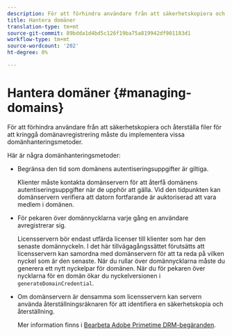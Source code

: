 ```yaml
---
description: För att förhindra användare från att säkerhetskopiera och återställa filer för att kringgå domänavregistrering måste du implementera vissa domänhanteringsmetoder.
title: Hantera domäner
translation-type: tm+mt
source-git-commit: 89bdda1d4bd5c126f19ba75a819942df901183d1
workflow-type: tm+mt
source-wordcount: '202'
ht-degree: 0%

---
```



# Hantera domäner {#managing-domains}

För att förhindra användare från att säkerhetskopiera och återställa filer för att kringgå domänavregistrering måste du implementera vissa domänhanteringsmetoder.

Här är några domänhanteringsmetoder:

* Begränsa den tid som domänens autentiseringsuppgifter är giltiga.

   Klienter måste kontakta domänservern för att återfå domänens autentiseringsuppgifter när de upphör att gälla. Vid den tidpunkten kan domänservern verifiera att datorn fortfarande är auktoriserad att vara medlem i domänen.
* För pekaren över domännycklarna varje gång en användare avregistrerar sig.

   Licensservern bör endast utfärda licenser till klienter som har den senaste domännyckeln. I det här tillvägagångssättet förutsätts att licensservern kan samordna med domänservern för att ta reda på vilken nyckel som är den senaste. När du rullar över domännycklarna måste du generera ett nytt nyckelpar för domänen. När du för pekaren över nycklarna för en domän ökar du nyckelversionen i `generateDomainCredential`.
* Om domänservern är densamma som licensservern kan servern använda återställningsräknaren för att identifiera en säkerhetskopia och återställning.

   Mer information finns i [Bearbeta Adobe Primetime DRM-begäranden](../../protecting-content/implementing-the-license-server/processing-drm-requests.md).

